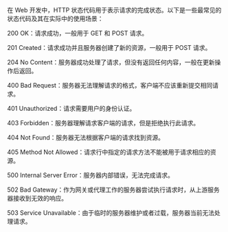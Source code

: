 在 Web 开发中，HTTP 状态代码用于表示请求的完成状态。以下是一些最常见的状态代码及其在实际中的使用场景：

200 OK：请求成功，一般用于 GET 和 POST 请求。

201 Created：请求成功并且服务器创建了新的资源，一般用于 POST 请求。

204 No Content：服务器成功处理了请求，但没有返回任何内容，一般在更新操作后返回。

400 Bad Request：服务器无法理解请求的格式，客户端不应该重新提交相同请求。

401 Unauthorized：请求需要用户的身份认证。

403 Forbidden：服务器理解请求客户端的请求，但是拒绝执行此请求。

404 Not Found：服务器无法根据客户端的请求找到资源。

405 Method Not Allowed：请求行中指定的请求方法不能被用于请求相应的资源。

500 Internal Server Error：服务器内部错误，无法完成请求。

502 Bad Gateway：作为网关或代理工作的服务器尝试执行请求时，从上游服务器接收到无效的响应。

503 Service Unavailable：由于临时的服务器维护或者过载，服务器当前无法处理请求。